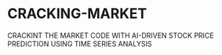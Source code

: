 # CRACKING-MARKET
CRACKINT THE MARKET CODE WITH AI-DRIVEN STOCK PRICE PREDICTION USING TIME SERIES ANALYSIS
